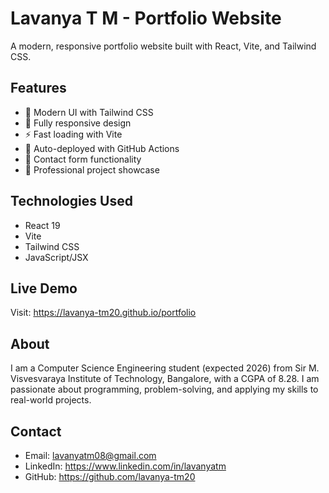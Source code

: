 # Lavanya T M - Portfolio Website

A modern, responsive portfolio website built with React, Vite, and Tailwind CSS.

## Features

- 🎨 Modern UI with Tailwind CSS
- 📱 Fully responsive design
- ⚡ Fast loading with Vite
- 🚀 Auto-deployed with GitHub Actions
- 📧 Contact form functionality
- 🎯 Professional project showcase

## Technologies Used

- React 19
- Vite
- Tailwind CSS
- JavaScript/JSX

## Live Demo

Visit: https://lavanya-tm20.github.io/portfolio

## About

I am a Computer Science Engineering student (expected 2026) from Sir M. Visvesvaraya Institute of Technology, Bangalore, with a CGPA of 8.28. I am passionate about programming, problem-solving, and applying my skills to real-world projects.

## Contact

- Email: lavanyatm08@gmail.com
- LinkedIn: https://www.linkedin.com/in/lavanyatm
- GitHub: https://github.com/lavanya-tm20